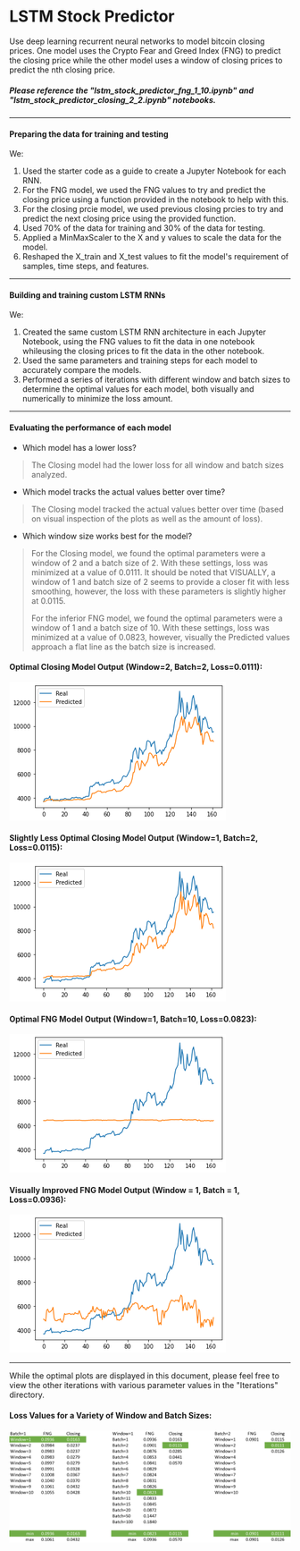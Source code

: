 # LSTM Stock Predictor

Use deep learning recurrent neural networks to model bitcoin closing prices. One model uses the Crypto Fear and Greed Index (FNG) to predict the closing price while the other model uses a window of closing prices to predict the nth closing price.

##### Please reference the "lstm_stock_predictor_fng_1_10.ipynb" and "lstm_stock_predictor_closing_2_2.ipynb" notebooks. 

---

#### Preparing the data for training and testing

We: 

1. Used the starter code as a guide to create a Jupyter Notebook for each RNN.
2. For the FNG model, we used the FNG values to try and predict the closing price using a function provided in the notebook to help with this.
3. For the closing prcie model, we used previous closing prcies to try and predict the next closing price using the provided function.
4. Used 70% of the data for training and 30% of the data for testing.
5. Applied a MinMaxScaler to the X and y values to scale the data for the model.
6. Reshaped the X_train and X_test values to fit the model's requirement of samples, time steps, and features.

---

#### Building and training custom LSTM RNNs

We: 

1. Created the same custom LSTM RNN architecture in each Jupyter Notebook, using the FNG values to fit the data in one notebook whileusing the closing prices to fit the data in the other notebook.
2. Used the same parameters and training steps for each model to accurately compare the models.
3. Performed a series of iterations with different window and batch sizes to determine the optimal values for each model, both visually and numerically to minimize the loss amount.

---

#### Evaluating the performance of each model

* Which model has a lower loss? 
>
>The Closing model had the lower loss for all window and batch sizes analyzed.

* Which model tracks the actual values better over time?
>
>The Closing model tracked the actual values better over time (based on visual inspection of the plots as well as the amount of loss).

* Which window size works best for the model?
>
>For the Closing model, we found the optimal parameters were a window of 2 and a batch size of 2. With these settings, loss was minimized at a value of 0.0111. It should be noted that VISUALLY, a window of 1 and batch size of 2 seems to provide a closer fit with less smoothing, however, the loss with these parameters is slightly higher at 0.0115.
>
>For the inferior FNG model, we found the optimal parameters were a window of 1 and a batch size of 10. With these settings, loss was minimized at a value of 0.0823, however, visually the Predicted values approach a flat line as the batch size is increased.

#### Optimal Closing Model Output (Window=2, Batch=2, Loss=0.0111):
![Optimal_Closing_Model_Output](Plots/Closing_2_2.png)

#### Slightly Less Optimal Closing Model Output (Window=1, Batch=2, Loss=0.0115):
![Slightly_Less_Optimal_Closing_Model_Output](Plots/Closing_1_2.png)

#### Optimal FNG Model Output (Window=1, Batch=10, Loss=0.0823):
![Optimal_FNG_Model_Output](Plots/FNG_1_10.png)

#### Visually Improved FNG Model Output (Window = 1, Batch = 1, Loss=0.0936):
![Visually_Improved_FNG_Model_Output](Plots/FNG_1_1.png)

---

While the optimal plots are displayed in this document, please feel free to view the other iterations with various parameter values in the "Iterations" directory.

#### Loss Values for a Variety of Window and Batch Sizes:
![FNG&Closing_Loss](FNG&Closing_Loss.png)